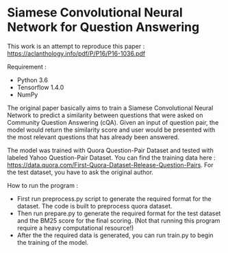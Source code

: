 # Siamese Convolutional Neural Network for Question Answering
This work is an attempt to reproduce this paper : https://aclanthology.info/pdf/P/P16/P16-1036.pdf

Requirement :
- Python 3.6
- Tensorflow 1.4.0
- NumPy

The original paper basically aims to train a Siamese Convolutional Neural Network to predict a similarity between questions that were asked on Community Question Answering (cQA). Given an input of question pair, the model would return the similarity score and user would be presented with the most relevant questions that has already been answered.

The model was trained with Quora Question-Pair Dataset and tested with labeled Yahoo Question-Pair Dataset. You can find the training data here : https://data.quora.com/First-Quora-Dataset-Release-Question-Pairs. For the test dataset, you have to ask the original author.

How to run the program :
- First run preprocess.py script to generate the required format for the dataset. The code is built to preprocess quora dataset.
- Then run prepare.py to generate the required format for the test dataset and the BM25 score for the final scoring. (Not that running this program require a heavy computational resource!)
- After the the required data is generated, you can run train.py to begin the training of the model.
